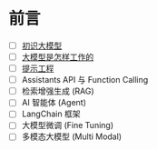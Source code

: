 # 前言

- [ ] [初识大模型](01.初识大模型.md)
- [ ] [大模型是怎样工作的](02.大模型是怎么工作的.md)
- [ ] [提示工程](03.提示工程.md)
- [ ] Assistants API 与 Function Calling
- [ ] 检索增强生成 (RAG)
- [ ] AI 智能体 (Agent)
- [ ] LangChain 框架
- [ ] 大模型微调 (Fine Tuning)
- [ ] 多模态大模型 (Multi Modal)
